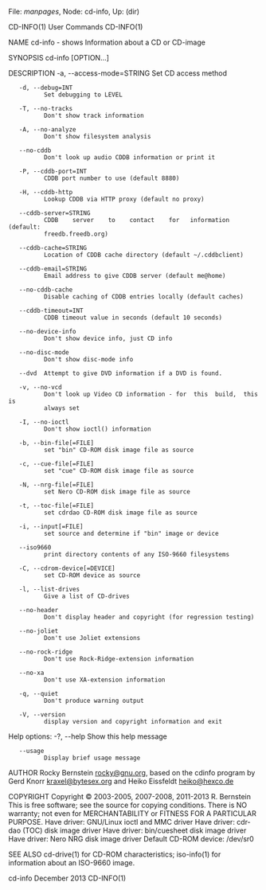 File: *manpages*,  Node: cd-info,  Up: (dir)

CD-INFO(1)                       User Commands                      CD-INFO(1)



NAME
       cd-info - shows Information about a CD or CD-image

SYNOPSIS
       cd-info [OPTION...]

DESCRIPTION
       -a, --access-mode=STRING
              Set CD access method

       -d, --debug=INT
              Set debugging to LEVEL

       -T, --no-tracks
              Don't show track information

       -A, --no-analyze
              Don't show filesystem analysis

       --no-cddb
              Don't look up audio CDDB information or print it

       -P, --cddb-port=INT
              CDDB port number to use (default 8880)

       -H, --cddb-http
              Lookup CDDB via HTTP proxy (default no proxy)

       --cddb-server=STRING
              CDDB    server    to    contact    for   information   (default:
              freedb.freedb.org)

       --cddb-cache=STRING
              Location of CDDB cache directory (default ~/.cddbclient)

       --cddb-email=STRING
              Email address to give CDDB server (default me@home)

       --no-cddb-cache
              Disable caching of CDDB entries locally (default caches)

       --cddb-timeout=INT
              CDDB timeout value in seconds (default 10 seconds)

       --no-device-info
              Don't show device info, just CD info

       --no-disc-mode
              Don't show disc-mode info

       --dvd  Attempt to give DVD information if a DVD is found.

       -v, --no-vcd
              Don't look up Video CD information - for  this  build,  this  is
              always set

       -I, --no-ioctl
              Don't show ioctl() information

       -b, --bin-file[=FILE]
              set "bin" CD-ROM disk image file as source

       -c, --cue-file[=FILE]
              set "cue" CD-ROM disk image file as source

       -N, --nrg-file[=FILE]
              set Nero CD-ROM disk image file as source

       -t, --toc-file[=FILE]
              set cdrdao CD-ROM disk image file as source

       -i, --input[=FILE]
              set source and determine if "bin" image or device

       --iso9660
              print directory contents of any ISO-9660 filesystems

       -C, --cdrom-device[=DEVICE]
              set CD-ROM device as source

       -l, --list-drives
              Give a list of CD-drives

       --no-header
              Don't display header and copyright (for regression testing)

       --no-joliet
              Don't use Joliet extensions

       --no-rock-ridge
              Don't use Rock-Ridge-extension information

       --no-xa
              Don't use XA-extension information

       -q, --quiet
              Don't produce warning output

       -V, --version
              display version and copyright information and exit

   Help options:
       -?, --help
              Show this help message

       --usage
              Display brief usage message

AUTHOR
       Rocky  Bernstein  rocky@gnu.org,  based  on  the cdinfo program by Gerd
       Knorr <kraxel@bytesex.org> and Heiko Eissfeldt <heiko@hexco.de>

COPYRIGHT
       Copyright © 2003-2005, 2007-2008, 2011-2013 R. Bernstein
       This is free software; see the source for copying conditions.  There is
       NO  warranty;  not even for MERCHANTABILITY or FITNESS FOR A PARTICULAR
       PURPOSE.  Have driver: GNU/Linux ioctl and MMC driver Have driver: cdr‐
       dao (TOC) disk image driver Have driver: bin/cuesheet disk image driver
       Have driver: Nero NRG disk image driver Default CD-ROM device: /dev/sr0

SEE ALSO
       cd-drive(1) for CD-ROM  characteristics;  iso-info(1)  for  information
       about an ISO-9660 image.



cd-info                          December 2013                      CD-INFO(1)
